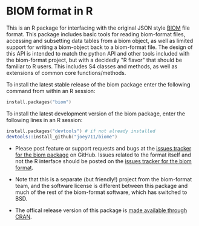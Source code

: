 <link href="http://joey711.github.com/phyloseq/markdown.css" rel="stylesheet"></link>

BIOM format in R
=======================

This is an R package for interfacing with the original JSON style [BIOM](http://biom-format.org/) file format. This package includes basic tools for reading biom-format files, accessing and subsetting data tables from a biom object, as well as limited support for writing a biom-object back to a biom-format file. The design of this API is intended to match the python API and other tools included with the biom-format project, but with a decidedly "R flavor" that should be familiar to R users. This includes S4 classes and methods, as well as extensions of common core functions/methods.

To install the latest stable release of the biom package enter the following command from within an R session:

```S
install.packages("biom")
```

To install the latest development version of the biom package, enter the following lines in an R session:

```S
install.packages("devtools") # if not already installed
devtools::install_github("joey711/biome")
```

 * Please post feature or support requests and bugs at the [issues tracker for the biom package](https://github.com/joey711/biom/issues) on GitHub. Issues related to the format itself and not the R interface should be posted on the [issues tracker for the biom format](https://github.com/biom-format/biom-format/issues).
 
 * Note that this is a separate (but friendly!) project from the biom-format team, and the software license is different between this package and much of the rest of the biom-format software, which has switched to BSD.

 * The offical release version of this package is [made available through CRAN](http://cran.r-project.org/web/packages/biom/index.html).

